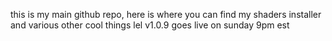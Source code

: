 this is my main github repo, here is where you can find my shaders installer and various other cool things lel
v1.0.9 goes live on sunday 9pm est
